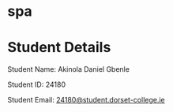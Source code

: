 # spa
# Student Details

Student Name: Akinola Daniel Gbenle

Student ID: 24180

Student Email: 24180@student.dorset-college.ie
